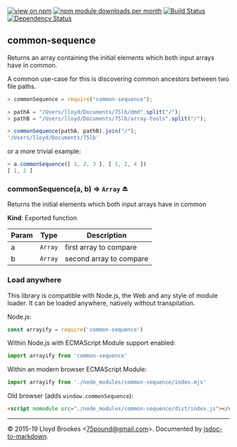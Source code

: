 [![view on npm](http://img.shields.io/npm/v/common-sequence.svg)](https://www.npmjs.org/package/common-sequence)
[![npm module downloads per month](http://img.shields.io/npm/dt/common-sequence.svg)](https://www.npmjs.org/package/common-sequence)
[![Build Status](https://travis-ci.org/75lb/common-sequence.svg?branch=master)](https://travis-ci.org/75lb/common-sequence)
[![Dependency Status](https://badgen.net/david/dep/75lb/common-sequence)](https://david-dm.org/75lb/common-sequence)

<a name="module_common-sequence"></a>

## common-sequence
Returns an array containing the initial elements which both input arrays have in common.

A common use-case for this is discovering common ancestors between two file paths.

```js
> commonSequence = require("common-sequence");

> pathA = "/Users/lloyd/Documents/75lb/dmd".split("/");
> pathB = "/Users/lloyd/Documents/75lb/array-tools".split("/");

> commonSequence(pathA, pathB).join("/");
'/Users/lloyd/Documents/75lb'
```

or a more trivial example:
```js
> a.commonSequence([ 1, 2, 3 ], [ 1, 2, 4 ])
[ 1, 2 ]
```

<a name="exp_module_common-sequence--commonSequence"></a>

### commonSequence(a, b) ⇒ <code>Array</code> ⏏
Returns the initial elements which both input arrays have in common

**Kind**: Exported function  

| Param | Type | Description |
| --- | --- | --- |
| a | <code>Array</code> | first array to compare |
| b | <code>Array</code> | second array to compare |


### Load anywhere

This library is compatible with Node.js, the Web and any style of module loader. It can be loaded anywhere, natively without transpilation.

Node.js:

```js
const arrayify = require('common-sequence')
```

Within Node.js with ECMAScript Module support enabled:

```js
import arrayify from 'common-sequence'
```

Within an modern browser ECMAScript Module:

```js
import arrayify from './node_modules/common-sequence/index.mjs'
```

Old browser (adds `window.commonSequence`):

```html
<script nomodule src="./node_modules/common-sequence/dist/index.js"></script>
```

* * *

&copy; 2015-19 Lloyd Brookes \<75pound@gmail.com\>. Documented by [jsdoc-to-markdown](https://github.com/jsdoc2md/jsdoc-to-markdown).
